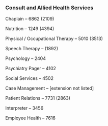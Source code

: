 ### Consult and Allied Health Services

Chaplain – 6862 (2109)

Nutrition – 1249 (4394)

Physical / Occupational Therapy – 5010 (3513)

Speech Therapy – (1892)

Psychology – 2404

Psychiatry Pager – 4102

Social Services – 4502

Case Management – [extension not listed]

Patient Relations – 7731 (2863)

Interpreter – 3456

Employee Health – 7616
